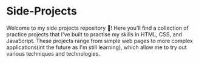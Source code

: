 # Side-Projects
Welcome to my side projects repository 🙂! Here you'll find a collection of practice projects that I've built to practise my skills in HTML, CSS, and JavaScript. These projects range from simple web pages to more complex applications(int the future as I'm still learning), which allow me to try out various techniques and technologies.
